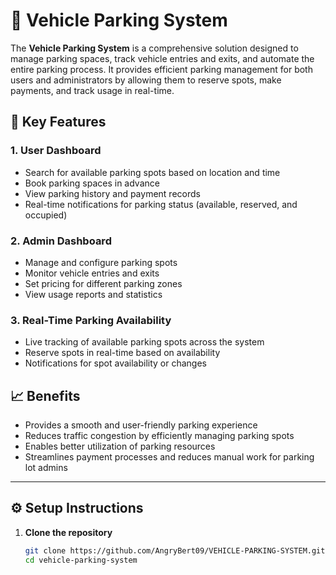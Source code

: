 # 🚗 Vehicle Parking System

The **Vehicle Parking System** is a comprehensive solution designed to manage parking spaces, track vehicle entries and exits, and automate the entire parking process. It provides efficient parking management for both users and administrators by allowing them to reserve spots, make payments, and track usage in real-time.

## 🚙 Key Features

### 1. User Dashboard
- Search for available parking spots based on location and time
- Book parking spaces in advance
- View parking history and payment records
- Real-time notifications for parking status (available, reserved, and occupied)

### 2. Admin Dashboard
- Manage and configure parking spots
- Monitor vehicle entries and exits
- Set pricing for different parking zones
- View usage reports and statistics

### 3. Real-Time Parking Availability
- Live tracking of available parking spots across the system
- Reserve spots in real-time based on availability
- Notifications for spot availability or changes

## 📈 Benefits
- Provides a smooth and user-friendly parking experience
- Reduces traffic congestion by efficiently managing parking spots
- Enables better utilization of parking resources
- Streamlines payment processes and reduces manual work for parking lot admins

---

## ⚙️ Setup Instructions

1. **Clone the repository**
   ```bash
   git clone https://github.com/AngryBert09/VEHICLE-PARKING-SYSTEM.git
   cd vehicle-parking-system
